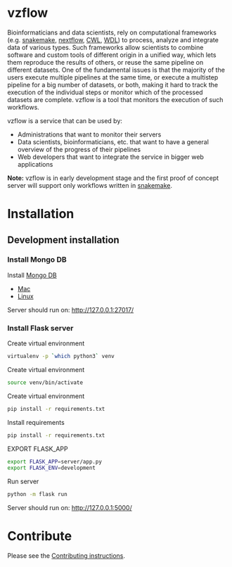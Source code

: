 # vzflow

Bioinformaticians and data scientists, rely on computational frameworks (e.g. [snakemake](https://snakemake.readthedocs.io/en/stable/), [nextflow](https://www.nextflow.io/), [CWL](https://www.commonwl.org/), [WDL](https://software.broadinstitute.org/wdl/)) to process, analyze and integrate data of various types. Such frameworks allow scientists to combine software and custom tools of different origin in a unified way, which lets them reproduce the results of others, or reuse the same pipeline on different datasets. One of the fundamental issues is that the majority of the users execute multiple pipelines at the same time, or execute a multistep pipeline for a big number of datasets, or both, making it hard to track the execution of the individual steps or monitor which of the processed datasets are complete. vzflow is a tool that monitors the execution of such workflows.

vzflow is a service that can be used by:
- Administrations that want to monitor their servers
- Data scientists, bioinformaticians, etc. that want to have a general overview of the progress of their pipelines
- Web developers that want to integrate the service in bigger web applications

**Note:** vzflow is in early development stage and the first proof of concept server will support only workflows written in [snakemake](https://snakemake.readthedocs.io/en/stable/).

# Installation

## Development installation

### Install Mongo DB

Install [Mongo DB](https://docs.mongodb.com/manual/installation/)

- [Mac](https://docs.mongodb.com/manual/tutorial/install-mongodb-on-os-x/)
- [Linux](https://docs.mongodb.com/manual/administration/install-on-linux/)

Server should run on: http://127.0.0.1:27017/

### Install Flask server

Create virtual environment
```bash
virtualenv -p `which python3` venv
```

Create virtual environment
```bash
source venv/bin/activate
```

Create virtual environment
```bash
pip install -r requirements.txt
```

Install requirements
```bash
pip install -r requirements.txt
```

EXPORT FLASK_APP
```bash
export FLASK_APP=server/app.py
export FLASK_ENV=development
```

Run server
```bash
python -m flask run
```

Server should run on: http://127.0.0.1:5000/

# Contribute

Please see the [Contributing instructions](CONTRIBUTING.md).
